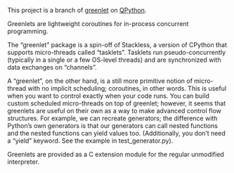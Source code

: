 This project is a branch of <a target="_blank" rel="noopener" href="https://pypi.org/project/greenlet/">greenlet</a> on <a href="https://www.qpython.org">QPython</a>.

Greenlets are lightweight coroutines for in-process concurrent programming.

The “greenlet” package is a spin-off of Stackless, a version of CPython that supports micro-threads called “tasklets”. Tasklets run pseudo-concurrently (typically in a single or a few OS-level threads) and are synchronized with data exchanges on “channels”.

A “greenlet”, on the other hand, is a still more primitive notion of micro-thread with no implicit scheduling; coroutines, in other words. This is useful when you want to control exactly when your code runs. You can build custom scheduled micro-threads on top of greenlet; however, it seems that greenlets are useful on their own as a way to make advanced control flow structures. For example, we can recreate generators; the difference with Python’s own generators is that our generators can call nested functions and the nested functions can yield values too. (Additionally, you don’t need a “yield” keyword. See the example in test_generator.py).

Greenlets are provided as a C extension module for the regular unmodified interpreter.